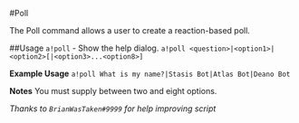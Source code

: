 #Poll

The Poll command allows a user to create a reaction-based poll.

##Usage
`a!poll` - Show the help dialog.
`a!poll <question>|<option1>|<option2>[|<option3>...<option8>]`

**Example Usage**
`a!poll What is my name?|Stasis Bot|Atlas Bot|Deano Bot`

**Notes**
You must supply between two and eight options.

*Thanks to `BrianWasTaken#9999` for help improving script*